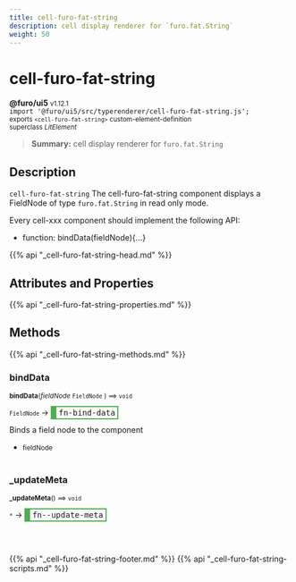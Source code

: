 ```yaml
---
title: cell-furo-fat-string
description: cell display renderer for `furo.fat.String`
weight: 50
---
```


# cell-furo-fat-string
**@furo/ui5** <small>v1.12.1</small>
<br>`import '@furo/ui5/src/typerenderer/cell-furo-fat-string.js';`<small>
<br>exports `<cell-furo-fat-string>` custom-element-definition
<br>superclass *LitElement*</small>

> **Summary:** cell display renderer for `furo.fat.String`

## Description

`cell-furo-fat-string`
The cell-furo-fat-string component displays a FieldNode of type `furo.fat.String` in read only mode.

Every cell-xxx component should implement the following API:
- function: bindData(fieldNode){...}

{{% api "_cell-furo-fat-string-head.md" %}}

## Attributes and Properties
{{% api "_cell-furo-fat-string-properties.md" %}}







## Methods
{{% api "_cell-furo-fat-string-methods.md" %}}


### **bindData**
<small>**bindData**(*fieldNode* `FieldNode` ) ⟹ `void`</small>

<small>`FieldNode` </small> →
<span  style="border-width:2px 2px 2px 10px; border-style: solid;border-color:  rgb(76, 175, 80);font-family:monospace; padding:2px 4px;">fn-bind-data</span>

Binds a field node to the component

- <small>fieldNode </small>
<br><br>

### **_updateMeta**
<small>**_updateMeta**() ⟹ `void`</small>

<small>`*`</small> →
<span  style="border-width:2px 2px 2px 10px; border-style: solid;border-color:  rgb(76, 175, 80);font-family:monospace; padding:2px 4px;">fn--update-meta</span>



<br><br>






{{% api "_cell-furo-fat-string-footer.md" %}}
{{% api "_cell-furo-fat-string-scripts.md" %}}
